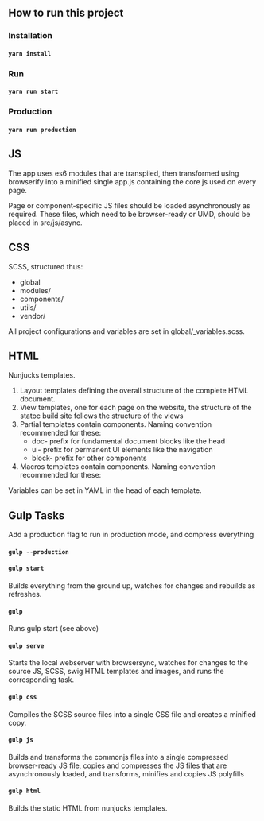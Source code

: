 ## How to run this project

### Installation
#### `yarn install`

### Run
#### `yarn run start`

### Production
#### `yarn run production`

## JS
The app uses es6 modules that are transpiled, then transformed using browserify into a minified single app.js containing the core js used on every page.

Page or component-specific JS files should be loaded asynchronously as required. These files, which need to be browser-ready or UMD, should be placed in src/js/async.

## CSS
SCSS, structured thus:

- global
- modules/
- components/
- utils/
- vendor/

All project configurations and variables are set in global/_variables.scss.

## HTML
Nunjucks templates. 

1. Layout templates defining the overall structure of the complete HTML document.
2. View templates, one for each page on the website, the structure of the statoc build site follows the structure of the views
3. Partial templates contain components. Naming convention recommended for these:
    - doc- prefix for fundamental document blocks like the head
    - ui- prefix for permanent UI elements like the navigation
    - block- prefix for other components
4. Macros templates contain components. Naming convention recommended for these:

Variables can be set in YAML in the head of each template.

## Gulp Tasks
Add a production flag to run in production mode, and compress everything
#### `gulp --production`

#### `gulp start`

Builds everything from the ground up, watches for changes and rebuilds as refreshes. 

#### `gulp`

Runs gulp start (see above)

#### `gulp serve`

Starts the local webserver with browsersync, watches for changes to the source JS, SCSS, swig HTML templates and images, and runs the corresponding task.

#### `gulp css`

Compiles the SCSS source files into a single CSS file and creates a minified copy.

#### `gulp js`

Builds and transforms the commonjs files into a single compressed browser-ready JS file, copies and compresses the JS files that are asynchronously loaded, and transforms, minifies and copies JS polyfills

#### `gulp html`

Builds the static HTML from nunjucks templates.

